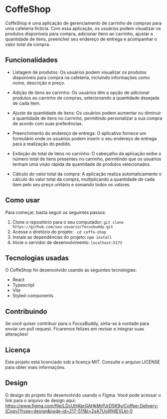 # CoffeShop
CoffeShop é uma aplicação de gerenciamento de carrinho de compras para uma cafeteria fictícia. 
Com essa aplicação, os usuários podem visualizar os produtos disponíveis para compra, adicionar itens ao carrinho, ajustar a quantidade de itens, preencher seu endereço de entrega e acompanhar o valor total da compra.



## Funcionalidades

- Listagem de produtos: Os usuários podem visualizar os produtos disponíveis para compra na cafeteria, incluindo informações como nome, descrição e preço.

- Adição de itens ao carrinho: Os usuários têm a opção de adicionar produtos ao carrinho de compras, selecionando a quantidade desejada de cada item.

- Ajuste da quantidade de itens: Os usuários podem aumentar ou diminuir a quantidade de itens no carrinho, permitindo personalizar a sua compra de acordo com suas preferências.

- Preenchimento do endereço de entrega: O aplicativo fornece um formulário onde os usuários podem inserir o seu endereço de entrega para a realização do pedido.

- Exibição do total de itens no carrinho: O cabeçalho da aplicação exibe o número total de itens presentes no carrinho, permitindo que os usuários tenham uma visão rápida da quantidade de produtos selecionados.

- Cálculo do valor total da compra: A aplicação realiza automaticamente o cálculo do valor total da compra, multiplicando a quantidade de cada item pelo seu preço unitário e somando todos os valores.


## Como usar

Para começar, basta seguir os seguintes passos:

1. Clone o repositório para o seu computador: ```git clone https://github.com/seu-usuario/focusbuddy.git```
2. Acesse o diretório do projeto: ``` cd coffe-shop```
3. Instale as dependências do projeto: ```npm install```
4. Inicie o servidor de desenvolvimento: ```localhost:5173```

## Tecnologias usadas

O CoffeShop foi desenvolvido usando as seguintes tecnologias:

- React
- Typescript
- Vite
- Styled-components

## Contribuindo

Se você quiser contribuir para o FocusBuddy, sinta-se à vontade para enviar um pull request. Ficaremos felizes em revisar e integrar suas alterações!

## Licença

Este projeto está licenciado sob a licença MIT. Consulte o arquivo LICENSE para obter mais informações.

## Design

O design do projeto foi desenvolvido usando o Figma. Você pode acessar o link para o arquivo de design aqui: https://www.figma.com/file/LDcUHAbrGAHkMrPJrD5K9v/Coffee-Delivery-(Copy)?type=design&node-id=217-511&t=2sA7UoIlfHIEVLkt-0
